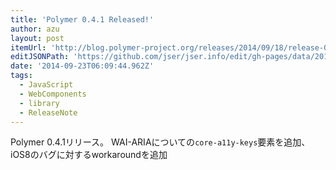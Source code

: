 ```yaml
---
title: 'Polymer 0.4.1 Released!'
author: azu
layout: post
itemUrl: 'http://blog.polymer-project.org/releases/2014/09/18/release-0.4.1/'
editJSONPath: 'https://github.com/jser/jser.info/edit/gh-pages/data/2014/09/index.json'
date: '2014-09-23T06:09:44.962Z'
tags:
  - JavaScript
  - WebComponents
  - library
  - ReleaseNote
---
```

Polymer 0.4.1リリース。
WAI-ARIAについての`core-a11y-keys`要素を追加、
iOS8のバグに対するworkaroundを追加
